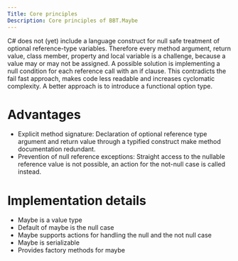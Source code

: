 ```yaml
---
Title: Core principles
Description: Core principles of BBT.Maybe
---
```


C# does not (yet) include a language construct for null safe treatment of optional reference-type variables.
Therefore every method argument, return value, class member, property and local variable is a challenge, because a value may or may not be assigned.
A possible solution is implementing a null condition for each reference call with an if clause.
This contradicts the fail fast approach, makes code less readable and increases cyclomatic complexity.
A better approach is to introduce a functional option type.

# Advantages

* Explicit method signature: Declaration of optional reference type argument and return value through a typified construct make method documentation redundant.
* Prevention of null reference exceptions: Straight access to the nullable reference value is not possible, an action for the not-null case is called instead.

# Implementation details

* Maybe is a value type
* Default of maybe is the null case
* Maybe supports actions for handling the null and the not null case
* Maybe is serializable
* Provides factory methods for maybe
